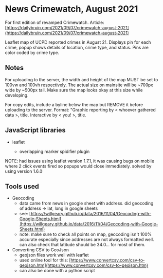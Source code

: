 # News Crimewatch, August 2021

For first edition of revamped Crimewatch.
Article: [https://dailybruin.com/2021/09/07/crimewatch-august-2021](https://dailybruin.com/2021/09/07/crimewatch-august-2021)

Leaflet map of UCPD reported crimes in August 21. Displays pin for each crime, popup shows details of location, crime type, and status. Pins are color coded by crime type.

## Notes

For uploading to the server, the width and height of the map MUST be set to 100vw and 100vh respectively. The actual size on mainsite will be ~700px wide by ~500px tall. Make sure the map looks okay at this size while developing.

For copy edits, include a byline below the map but REMOVE it before uploading to the server. Format: "Graphic reporting by < whoever gathered data >, title. Interactive by < you! >, title.

## JavaScript libraries

* leaflet

  * overlapping marker spidifier plugin

NOTE: had issues using leaflet version 1.7.1, it was causing bugs on mobile where 2 click events fired so popups would close immediately. solved by using version 1.6.0

## Tools used

* Geocoding
  * data came from news in google sheet with address. did geocoding of address -> lat, long in google sheets
  * see: [https://willgeary.github.io/data/2016/11/04/Geocoding-with-Google-Sheets.html](https://willgeary.github.io/data/2016/11/04/Geocoding-with-Google-Sheets.html)
  * note: make sure to check all points on map, geocoding isn't 100% accurate especially since addresses are not always formatted well. can also check that latitude should be 34.0... for most of them.
* Converting CSV to GeoJson
  * geojson files work well with leaflet
  * used online tool for this: [https://www.convertcsv.com/csv-to-geojson.htm](https://www.convertcsv.com/csv-to-geojson.htm)
  * can also be done with a python script

